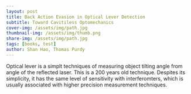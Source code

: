 ```yaml
---
layout: post
title: Back Action Evasion in Optical Lever Detection
subtitle: Toward Cavitiless Optomechanics
cover-img: /assets/img/path.jpg
thumbnail-img: /assets/img/thumb.png
share-img: /assets/img/path.jpg
tags: [books, test]
author: Shan Hao, Thomas Purdy
---
```


Optical lever is a simplt techniques of measuring object tilting angle from angle of the reflected laser. This is a 200 years old technique. Despites its simplicity, it has the same level of sensitivity with interferomters, which is usually associated with higher precision measurement techniques.

